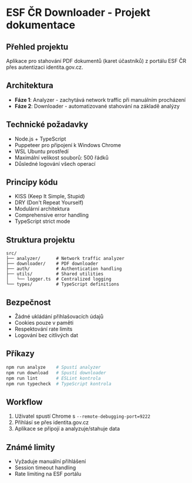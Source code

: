 # ESF ČR Downloader - Projekt dokumentace

## Přehled projektu
Aplikace pro stahování PDF dokumentů (karet účastníků) z portálu ESF ČR přes autentizaci identita.gov.cz.

## Architektura
- **Fáze 1**: Analyzer - zachytává network traffic při manuálním procházení
- **Fáze 2**: Downloader - automatizované stahování na základě analýzy

## Technické požadavky
- Node.js + TypeScript
- Puppeteer pro připojení k Windows Chrome
- WSL Ubuntu prostředí
- Maximální velikost souborů: 500 řádků
- Důsledné logování všech operací

## Principy kódu
- KISS (Keep It Simple, Stupid)
- DRY (Don't Repeat Yourself)
- Modulární architektura
- Comprehensive error handling
- TypeScript strict mode

## Struktura projektu
```
src/
├── analyzer/      # Network traffic analyzer
├── downloader/    # PDF downloader
├── auth/          # Authentication handling
├── utils/         # Shared utilities
│   └── logger.ts  # Centralized logging
└── types/         # TypeScript definitions
```

## Bezpečnost
- Žádné ukládání přihlašovacích údajů
- Cookies pouze v paměti
- Respektování rate limits
- Logování bez citlivých dat

## Příkazy
```bash
npm run analyze    # Spustí analyzer
npm run download   # Spustí downloader
npm run lint       # ESLint kontrola
npm run typecheck  # TypeScript kontrola
```

## Workflow
1. Uživatel spustí Chrome s `--remote-debugging-port=9222`
2. Přihlásí se přes identita.gov.cz
3. Aplikace se připojí a analyzuje/stahuje data

## Známé limity
- Vyžaduje manuální přihlášení
- Session timeout handling
- Rate limiting na ESF portálu